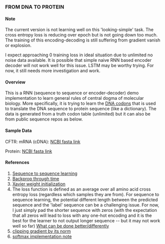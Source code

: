 ### FROM DNA TO PROTEIN

#### Note
The current version is not learning well on this 'looking-simple' task. The
cross entropy loss is reducing over epoch but is not going down too much. The
training of this encoding-decoding is still suffering from gradient vanish or
explosion.

I expect approaching 0 training loss in ideal situation due to unlimited no
noise data available. It is possible that simple naive RNN based encoder
decoder will not work well for this issue. LSTM may be worthy trying. For now,
it still needs more investigation and work.

#### Overview
This is a RNN (sequence to sequence or encoder-decoder) demo implementation to
learn general rules of central dogma of molecular biology. More specifically, it is trying to learn the [DNA codons](https://en.wikipedia.org/wiki/DNA_codon_table)
that is used to translate the DNA sequence to protein sequence (like a
dictionary). The data is generated from a truth codon table (unlimited) but it
can also be from public sequence repos as below.

#### Sample Data
CFTR:
mRNA (cDNA): [NCBI fasta link](https://www.ncbi.nlm.nih.gov/nuccore/NM_000492.3?report=fasta&log$=seqview&format=text&sat=4&satkey=207527635&from=133&to=4575)

Protein: [NCBI fasta link](https://www.ncbi.nlm.nih.gov/protein/NP_000483.3?report=fasta&log$=seqview&format=text&sat=4&satkey=207527635)

#### References
1. [Sequence to sequence learning](https://papers.nips.cc/paper/5346-sequence-to-sequence-learning-with-neural-networks.pdf)
2. [Backprop through time](https://machinelearningmastery.com/gentle-introduction-backpropagation-time/)
3. [Xavier weight initialization](http://proceedings.mlr.press/v9/glorot10a/glorot10a.pdf)
4. The loss function is defined as an average over all amino acid cross entropy
 loss (regardless which samples they are from). For sequence to sequence
 learning, the potential different length between the predicted sequence and
 the 'label' sequence can be a challenging issue. For now, I just simply pad
 the shorter sequence with zeros (with the expectation that all zeros will lead
  to loss with any one-hot encoding and it is the best for the learner to not
  output longer sequence -- but it may not work well so far)
     [What can be done better/differently](https://distill.pub/2017/ctc/)
5. [clipping gradient by its norm](https://cs224d.stanford.edu/lecture_notes/LectureNotes4.pdf)
6. [softmax implementation note](http://cs231n.github.io/linear-classify/#softmax)

